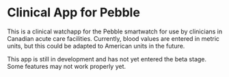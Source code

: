 # Clinical App for Pebble

This is a clinical watchapp for the Pebble smartwatch for use by clinicians in
Canadian acute care facilities. Currently, blood values are entered in metric units,
but this could be adapted to American units in the future.

This app is still in development and has not yet entered the beta stage. Some features
may not work properly yet.
